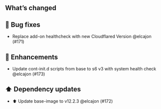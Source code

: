 ## What’s changed
## 🐛 Bug fixes

- Replace add-on healthcheck with new Cloudflared Version @elcajon (#171)

## 🚀 Enhancements

- Update cont-init.d scripts from base to s6 v3 with system health check @elcajon (#173)

## ⬆️ Dependency updates

- ⬆️ Update base-image to v12.2.3 @elcajon (#172)
